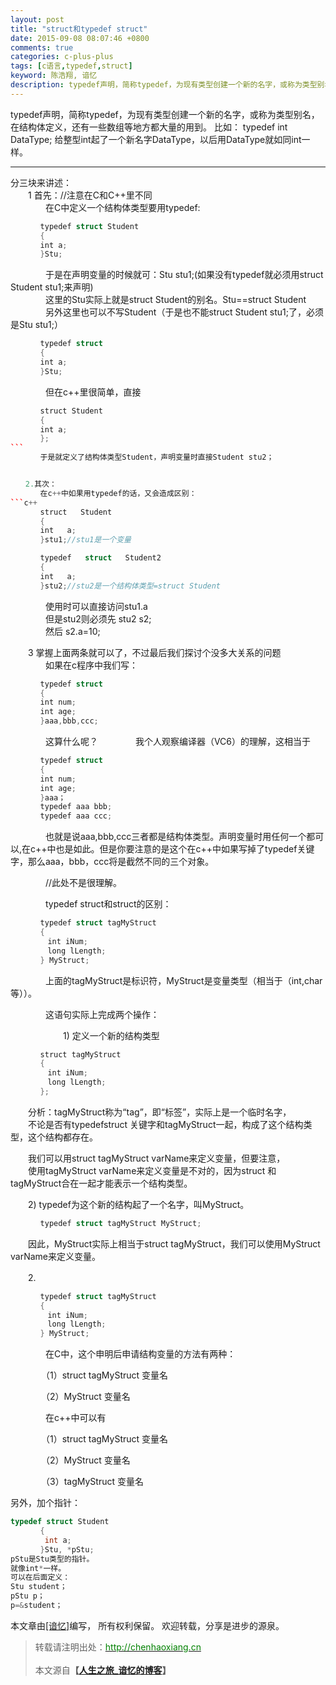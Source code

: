```yaml
---
layout: post
title: "struct和typedef struct"
date: 2015-09-08 08:07:46 +0800
comments: true
categories: c-plus-plus
tags: [c语言,typedef,struct]
keyword: 陈浩翔, 谙忆
description: typedef声明，简称typedef，为现有类型创建一个新的名字，或称为类型别名，在结构体定义，还有一些数组等地方都大量的用到。 比如 typedef int DataType给整型int起了一个新名字DataType，以后用DataType就如同int一样。 
---
```


typedef声明，简称typedef，为现有类型创建一个新的名字，或称为类型别名，在结构体定义，还有一些数组等地方都大量的用到。
比如：
typedef int DataType;
给整型int起了一个新名字DataType，以后用DataType就如同int一样。

<!-- more -->
----------

分三块来讲述：  
　　1 首先：//注意在C和C++里不同  
　　　　在C中定义一个结构体类型要用typedef:  
```c++
　　　　typedef struct Student
　　　　{
　　　　int a;
　　　　}Stu;
```
　　　　于是在声明变量的时候就可：Stu stu1;(如果没有typedef就必须用struct Student stu1;来声明)  
　　　　这里的Stu实际上就是struct Student的别名。Stu==struct Student   
　　　　另外这里也可以不写Student（于是也不能struct Student stu1;了，必须是Stu stu1;）  
```c++
　　　　typedef struct
　　　　{
　　　　int a;
　　　　}Stu;
```
　　　　但在c++里很简单，直接  
```c++
　　　　struct Student
　　　　{
　　　　int a;
　　　　};
```　　　　
　　　　于是就定义了结构体类型Student，声明变量时直接Student stu2；  


　　2.其次：  
　　　　在c++中如果用typedef的话，又会造成区别：  
```c++
　　　　struct   Student   
　　　　{   
　　　　int   a;   
　　　　}stu1;//stu1是一个变量  

　　　　typedef   struct   Student2   
　　　　{   
　　　　int   a;   
　　　　}stu2;//stu2是一个结构体类型=struct Student  
```
 
　　　　使用时可以直接访问stu1.a    
　　　　但是stu2则必须先   stu2 s2;    
　　　　然后               s2.a=10;    

　　3 掌握上面两条就可以了，不过最后我们探讨个没多大关系的问题  
　　　　如果在c程序中我们写：  
```c++
　　　　typedef struct  
　　　　{
　　　　int num;
　　　　int age;
　　　　}aaa,bbb,ccc;
```
　　　　这算什么呢？
　　　　我个人观察编译器（VC6）的理解，这相当于
```c++
　　　　typedef struct  
　　　　{
　　　　int num;
　　　　int age;
　　　　}aaa；
　　　　typedef aaa bbb;
　　　　typedef aaa ccc;
```
　　　　也就是说aaa,bbb,ccc三者都是结构体类型。声明变量时用任何一个都可以,在c++中也是如此。但是你要注意的是这个在c++中如果写掉了typedef关键字，那么aaa，bbb，ccc将是截然不同的三个对象。  

　　　　//此处不是很理解。  

　　　　typedef struct和struct的区别：
```c++
　　　　typedef struct tagMyStruct
　　　　{ 
　　　　　int iNum;
　　　　　long lLength;
　　　　} MyStruct;
```
　　　　上面的tagMyStruct是标识符，MyStruct是变量类型（相当于（int,char等））。

　　　　这语句实际上完成两个操作：  

　　　　　　1) 定义一个新的结构类型
```c++
　　　　struct tagMyStruct
　　　　{　　 
　　　　　int iNum; 
　　　　　long lLength; 
　　　　};
```
　　分析：tagMyStruct称为“tag”，即“标签”，实际上是一个临时名字，  
　　不论是否有typedefstruct 关键字和tagMyStruct一起，构成了这个结构类型，这个结构都存在。  

　　我们可以用struct tagMyStruct varName来定义变量，但要注意，  
　　使用tagMyStruct varName来定义变量是不对的，因为struct 和tagMyStruct合在一起才能表示一个结构类型。  

　　2) typedef为这个新的结构起了一个名字，叫MyStruct。  
```C++
　　　　typedef struct tagMyStruct MyStruct;  
```
　　因此，MyStruct实际上相当于struct tagMyStruct，我们可以使用MyStruct varName来定义变量。  

　　2.
```c++
　　　　typedef struct tagMyStruct
　　　　{ 
　　　　　int iNum;
　　　　　long lLength;
　　　　} MyStruct;
```
　　　　在C中，这个申明后申请结构变量的方法有两种：

　　　　（1）struct tagMyStruct 变量名

　　　　（2）MyStruct 变量名

　　　　在c++中可以有

　　　　（1）struct tagMyStruct 变量名

　　　　（2）MyStruct 变量名

　　　　（3）tagMyStruct 变量名

另外，加个指针：
```c++
typedef struct Student
　　　　{
　　　　 int a;
　　　　}Stu, *pStu;
pStu是Stu类型的指针。
就像int*一样。
可以在后面定义：
Stu student；
pStu p；
p=&student；
```

本文章由<a href="http://chenhaoxiang.cn/">[谙忆]</a>编写， 所有权利保留。 
欢迎转载，分享是进步的源泉。
<blockquote cite='陈浩翔'>
<p background-color='#D3D3D3'>转载请注明出处：<a href='http://chenhaoxiang.cn'><font color="green">http://chenhaoxiang.cn</font></a><br><br>
本文源自<strong>【<a href='http://chenhaoxiang.cn' target='_blank'>人生之旅_谙忆的博客</a>】</strong></p>
</blockquote>
